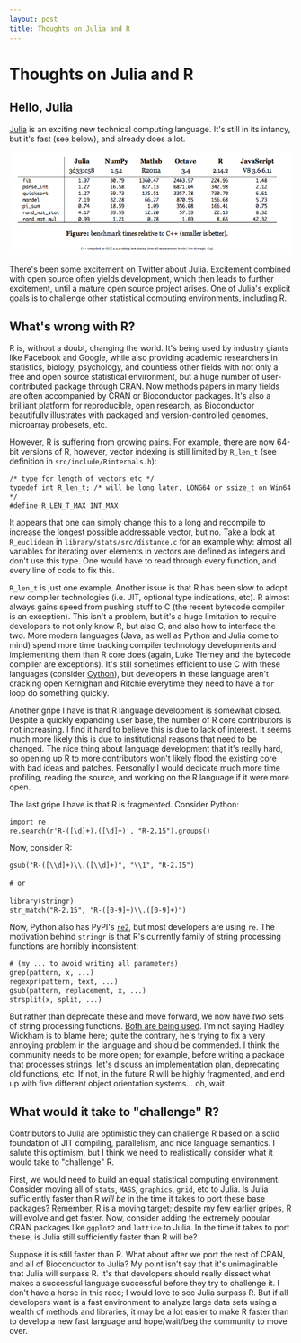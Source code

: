 ```yaml
---
layout: post
title: Thoughts on Julia and R
---
```


# Thoughts on Julia and R

## Hello, Julia

[Julia](http://julialang.org) is an exciting new technical computing
language. It's still in its infancy, but it's fast (see below), and
already does a lot.

![Comparison of Julia to other languages](/images/julia_speed.png)


There's been some excitement on Twitter about Julia. Excitement
combined with open source often yields development, which then leads
to further excitement, until a mature open source project arises. One
of Julia's explicit goals is to challenge other statistical computing
environments, including R.

## What's wrong with R?

R is, without a doubt, changing the world. It's being used by industry
giants like Facebook and Google, while also providing academic
researchers in statistics, biology, psychology, and countless other
fields with not only a free and open source statistical environment,
but a huge number of user-contributed package through CRAN. Now
methods papers in many fields are often accompanied by CRAN or
Bioconductor packages. It's also a brilliant platform for reproducible,
open research, as Bioconductor beautifully illustrates with packaged
and version-controlled genomes, microarray probesets, etc.

However, R is suffering from growing pains. For example, there are now
64-bit versions of R, however, vector indexing is still limited by
`R_len_t` (see definition in `src/include/Rinternals.h`):

    /* type for length of vectors etc */
    typedef int R_len_t; /* will be long later, LONG64 or ssize_t on Win64 */
    #define R_LEN_T_MAX INT_MAX

It appears that one can simply change this to a long and recompile to
increase the longest possible addressable vector, but no. Take a look
at `R_euclidean` in `library/stats/src/distance.c` for an example why:
almost all variables for iterating over elements in vectors are
defined as integers and don't use this type. One would have to read
through every function, and every line of code to fix this.

`R_len_t` is just one example. Another issue is that R has been slow
to adopt new compiler technologies (i.e. JIT, optional type
indications, etc). R almost always gains speed from pushing stuff to C
(the recent bytecode compiler is an exception). This isn't a problem,
but it's a huge limitation to require developers to not only know R,
but also C, and also how to interface the two. More modern languages
(Java, as well as Python and Julia come to mind) spend more time
tracking compiler technology developments and implementing them than R
core does (again, Luke Tierney and the bytecode compiler are
exceptions). It's still sometimes efficient to use C with these
languages (consider [Cython](http://cython.org/)), but developers in
these language aren't cracking open Kernighan and Ritchie everytime
they need to have a `for` loop do something quickly.

Another gripe I have is that R language development is somewhat
closed. Despite a quickly expanding user base, the number of R core
contributors is not increasing. I find it hard to believe this is due
to lack of interest. It seems much more likely this is due to
institutional reasons that need to be changed. The nice thing about
language development that it's really hard, so opening up R to more
contributors won't likely flood the existing core with bad ideas and
patches. Personally I would dedicate much more time profiling, reading
the source, and working on the R language if it were more open.

The last gripe I have is that R is fragmented. Consider Python:

    import re
    re.search(r'R-([\d]+).([\d]+)', "R-2.15").groups()

Now, consider R:

    gsub("R-([\\d]+)\\.([\\d]+)", "\\1", "R-2.15")
    
    # or
    
    library(stringr)
    str_match("R-2.15", "R-([0-9]+)\\.([0-9]+)")
    
Now, Python also has PyPI's [`re2`](http://pypi.python.org/pypi/re2/),
but most developers are using `re`. The motivation behind `stringr` is
that R's currently family of string processing functions are horribly
inconsistent:

    # (my ... to avoid writing all parameters)
    grep(pattern, x, ...)
    regexpr(pattern, text, ...)
    gsub(pattern, replacement, x, ...)
    strsplit(x, split, ...)
    
But rather than deprecate these and move forward, we now have *two*
sets of string processing
functions. [Both are being used](http://github.com/search?langOverride=&language=R&q=str_extract&repo=&start_value=1&type=Code). I'm
not saying Hadley Wickham is to blame here; quite the contrary, he's
trying to fix a very annoying problem in the language and should be
commended. I think the community needs to be more open; for example,
before writing a package that processes strings, let's discuss an
implementation plan, deprecating old functions, etc. If not, in the
future R will be highly fragmented, and end up with five different
object orientation systems... oh, wait.

## What would it take to "challenge" R?

Contributors to Julia are optimistic they can challenge R based on a
solid foundation of JIT compiling, parallelism, and nice language
semantics. I salute this optimism, but I think we need to
realistically consider what it would take to "challenge" R. 

First, we would need to build an equal statistical computing
environment. Consider moving all of `stats`, `MASS`, `graphics`,
`grid`, etc to Julia. Is Julia sufficiently faster than R *will be* in
the time it takes to port these base packages? Remember, R is a moving
target; despite my few earlier gripes, R will evolve and get
faster. Now, consider adding the extremely popular CRAN packages like
`ggplot2` and `lattice` to Julia. In the time it takes to port these,
is Julia still sufficiently faster than R will be?

Suppose it is still faster than R. What about after we port the rest
of CRAN, and all of Bioconductor to Julia? My point isn't say that
it's unimaginable that Julia will surpass R. It's that developers
should really dissect what makes a successful language successful
before they try to challenge it. I don't have a horse in this race; I
would love to see Julia surpass R. But if all developers want is a
fast environment to analyze large data sets using a wealth of methods
and libraries, it may be a lot easier to make R faster than to develop
a new fast language and hope/wait/beg the community to move over.
